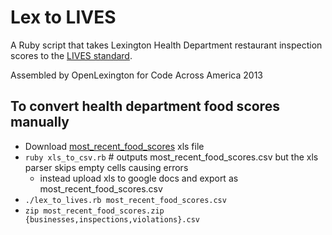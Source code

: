# Lex to LIVES

A Ruby script that takes Lexington Health Department restaurant inspection
scores to the [LIVES standard](http://www.yelp.com/healthscores).

Assembled by OpenLexington for Code Across America 2013

## To convert health department food scores manually
* Download [most_recent_food_scores](http://www.lexingtonhealthdepartment.org/Portals/0/environmental%20health/most_recent_food_scores.xls) xls file
* `ruby xls_to_csv.rb` # outputs most_recent_food_scores.csv but the xls parser skips empty cells causing errors
  * instead upload xls to google docs and export as most_recent_food_scores.csv
* `./lex_to_lives.rb most_recent_food_scores.csv`
* `zip most_recent_food_scores.zip {businesses,inspections,violations}.csv`
